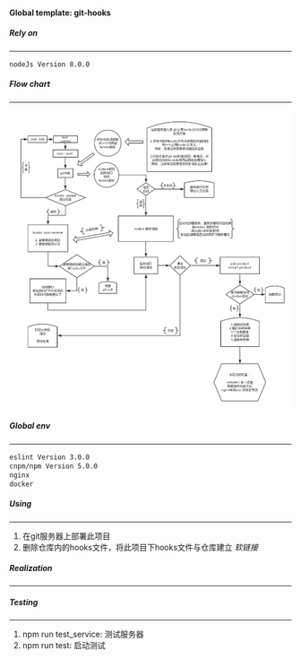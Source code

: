 ####  Global template: git-hooks


##### Rely on
----
    nodeJs Version 8.0.0


##### Flow chart
----
![流程图](https://github.com/huoxuhuoxu/git-hooks/blob/master/images/nodeJs%E5%AE%9E%E7%8E%B0Git%E5%88%86%E5%B8%83%E5%BC%8F%E8%87%AA%E5%8A%A8%E5%8C%96%E9%83%A8%E7%BD%B2%E7%B3%BB%E7%BB%9F.png "Node.js Git分布式自动化部署系统 流程图")


##### Global env
----
    eslint Version 3.0.0
    cnpm/npm Version 5.0.0
    nginx
    docker



##### Using
----

1. 在git服务器上部署此项目
2. 删除仓库内的hooks文件，将此项目下hooks文件与仓库建立 *软链接*


##### Realization
----




##### Testing
----

1. npm run test_service: 测试服务器
2. npm run test: 启动测试

